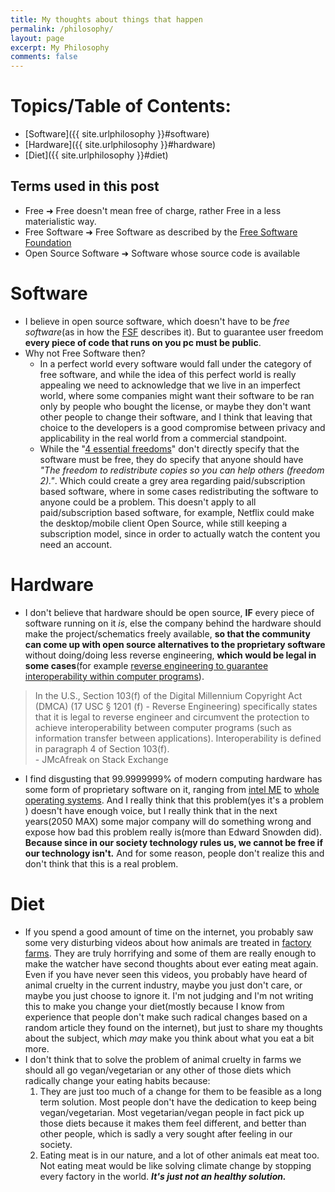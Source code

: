 ```yaml
---
title: My thoughts about things that happen
permalink: /philosophy/
layout: page
excerpt: My Philosophy
comments: false
---
```


# Topics/Table of Contents:
- [Software]({{ site.urlphilosophy }}#software)
- [Hardware]({{ site.urlphilosophy }}#hardware)
- [Diet]({{ site.urlphilosophy }}#diet)

## Terms used in this post
- Free ➜ Free doesn't mean free of charge, rather Free in a less materialistic way.
- Free Software ➜ Free Software as described by the [Free Software Foundation](https://www.gnu.org/philosophy/free-sw.html)
- Open Source Software ➜ Software whose source code is available

# Software
- I believe in open source software, which doesn't have to be _free software_(as in how the [FSF](https://www.gnu.org/philosophy/free-sw.html) describes it). But to guarantee user freedom **every piece of code that runs on you pc must be public**.
- Why not Free Software then?
    - In a perfect world every software would fall under the category of free software, and while the idea of this perfect world is really appealing we need to acknowledge that we live in an imperfect world, where some companies might want their software to be ran only by people who bought the license, or maybe they don't want other people to change their software, and I think that leaving that choice to the developers is a good compromise between privacy and applicability in the real world from a commercial standpoint.
    - While the "[4 essential freedoms](https://www.gnu.org/philosophy/free-sw.html#the-four-essential-freedoms)" don't directly specify that the software must be free, they do specify that anyone should have _"The freedom to redistribute copies so you can help others (freedom 2)."_. Which could create a grey area regarding paid/subscription based software, where in some cases redistributing the software to anyone could be a problem. This doesn't apply to all paid/subscription based software, for example, Netflix could make the desktop/mobile client Open Source, while still keeping a subscription model, since in order to actually watch the content you need an account.

# Hardware
- I don't believe that hardware should be open source, **IF** every piece of software running on it _is_, else the company behind the hardware should make the project/schematics freely available, **so that the community can come up with open source alternatives to the proprietary software** without doing/doing less reverse engineering, **which would be legal in some cases**(for example [reverse engineering to guarantee interoperability within computer programs](https://www.law.cornell.edu/uscode/text/17/1201)).

> In the U.S., Section 103(f) of the Digital Millennium Copyright Act (DMCA) (17 USC § 1201 (f) - Reverse Engineering) specifically states that it is legal to reverse engineer and circumvent the protection to achieve interoperability between computer programs (such as information transfer between applications). Interoperability is defined in paragraph 4 of Section 103(f).  
> \- JMcAfreak on Stack Exchange

- I find disgusting that 99.9999999% of modern computing hardware has some form of proprietary software on it, ranging from [intel ME](https://www.wired.com/story/intel-management-engine-vulnerabilities-pcs-servers-iot/) to [whole operating systems](https://www.microsoft.com/en-us/windows/). And I really think that this problem(yes it's a problem ) doesn't have enough voice, but I really think that in the next years(2050 MAX) some major company will do something wrong and expose how bad this problem really is(more than Edward Snowden did). **Because since in our society technology rules us, we cannot be free if our technology isn't.** And for some reason, people don't realize this and don't think that this is a real problem.  

# Diet

- If you spend a good amount of time on the internet, you probably saw some very disturbing videos about how animals are treated in [factory farms](https://sentientmedia.org/factory-farming/). They are truly horrifying and some of them are really enough to make the watcher have second thoughts about ever eating meat again. Even if you have never seen this videos, you probably have heard of animal cruelty in the current industry, maybe you just don't care, or maybe you just choose to ignore it. I'm not judging and I'm not writing this to make you change your diet(mostly because I know from experience that people don't make such radical changes based on a random article they found on the internet), but just to share my thoughts about the subject, which _may_ make you think about what you eat a bit more.  
- I don't think that to solve the problem of animal cruelty in farms we should all go vegan/vegetarian or any other of those diets which radically change your eating habits because:
    1.  They are just too much of a change for them to be feasible as a long term solution. Most people don't have the dedication to keep being vegan/vegetarian. Most vegetarian/vegan people in fact pick up those diets because it makes them feel different, and better than other people, which is sadly a very sought after feeling in our society.  
    2. Eating meat is in our nature, and a lot of other animals eat meat too. Not eating meat would be like solving climate change by stopping every factory in the world. ***It's just not an healthy solution.***
